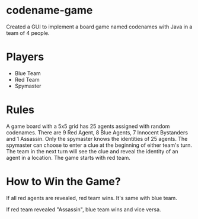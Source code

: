 # codename-game
Created a GUI to implement a board game named codenames with Java in a team of 4 people. 
# Players
- Blue Team
- Red Team
- Spymaster
# Rules
A game board with a 5x5 grid has 25 agents assigned with random codenames.
There are 9 Red Agent, 8 Blue Agents, 7 Innocent Bystanders and 1 Assassin.
Only the spymaster knows the identities of 25 agents. The spymaster can choose to enter a clue at the beginning of either team's turn.
The team in the next turn will see the clue and reveal the identity of an agent in a location. The game starts with red team.   

# How to Win the Game?
If all red agents are revealed,  red team wins. It's same with blue team.

If red team revealed "Assassin", blue team wins and vice versa.


